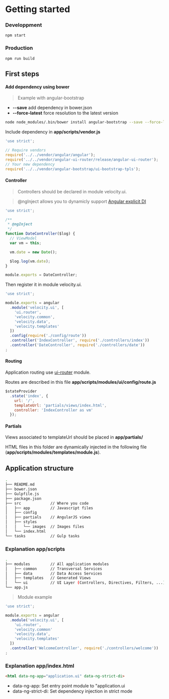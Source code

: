 # Getting started

### Developpment

```
npm start
```

### Production

```
npm run build
```

## First steps

#### Add dependency using bower

> Example with angular-bootstrap

- **--save** add dependency in  bower.json
- **--force-latest** force resolution to the latest version

```sh
node node_modules/.bin/bower install angular-bootstrap --save --force-latest
```

Include dependency in **app/scripts/vendor.js**

```js
'use strict';

// Require vendors
require('../../vendor/angular/angular');
require('../../vendor/angular-ui-router/release/angular-ui-router');
// Your new dependency
require('../../vendor/angular-bootstrap/ui-bootstrap-tpls');
```


#### Controller

> Controllers should be declared in module velocity.ui.


> @ngInject allows you to dynamicly support [Angular explicit DI](https://docs.angularjs.org/guide/di)

```js
'use strict';

/**
 * @ngInject
 */
function DateController($log) {
  // ViewModel
  var vm = this;

  vm.date = new Date();

  $log.log(vm.date);
}

module.exports = DateController;
```

Then register it in module velocity.ui.

```js
'use strict';

module.exports = angular
  .module('velocity.ui', [
    'ui.router',
    'velocity.common',
    'velocity.data',
    'velocity.templates'
  ])
  .config(require('./config/route'))
  .controller('IndexController', require('./controllers/index'))
  .controller('DateController', require('./controllers/date'))
;
```

#### Routing

Application routing use [ui-router](https://github.com/angular-ui/ui-router) module.

Routes are described in this file **app/scripts/modules/ui/config/route.js**

```js
$stateProvider
  .state('index', {
    url: '/',
    templateUrl: 'partials/views/index.html',
    controller: 'IndexController as vm'
  });
```

#### Partials

Views associated to templateUrl should be placed in **app/partials/**

HTML files in this folder are dynamically injected in the following file (**app/scripts/modules/templates/module.js**).

## Application structure

```sh
.
├── README.md
├── bower.json
├── Gulpfile.js
├── package.json
├── src             // Where you code
│   ├── app         // Javascript files
│   ├── config
│   ├── partials    // AngularJS views
│   ├── styles
│   │   └── images  // Images files
│   └── index.html
└── tasks           // Gulp tasks
```

### Explanation app/scripts

```sh
.
├── modules         // All application modules
│   ├── common      // Transversal Services
│   ├── data        // Data Access Services
│   ├── templates   // Generated Views
│   └── ui          // UI Layer (Controllers, Directives, Filters, ...)
└── app.js
```

> Module example

```js
'use strict';

module.exports = angular
  .module('velocity.ui', [
    'ui.router',
    'velocity.common'
    'velocity.data',
    'velocity.templates'
  ])
  .controller('WelcomeController', require('./controllers/welcome'))
;
```

### Explanation app/index.html

```html
<html data-ng-app="application.ui" data-ng-strict-di>
```

- data-ng-app: Set entry point module to "application.ui
- data-ng-strict-di: Set dependency injection in strict mode
